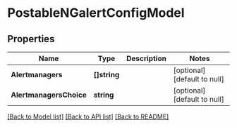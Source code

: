 # PostableNGalertConfigModel

## Properties
Name | Type | Description | Notes
------------ | ------------- | ------------- | -------------
**Alertmanagers** | **[]string** |  | [optional] [default to null]
**AlertmanagersChoice** | **string** |  | [optional] [default to null]

[[Back to Model list]](../README.md#documentation-for-models) [[Back to API list]](../README.md#documentation-for-api-endpoints) [[Back to README]](../README.md)


